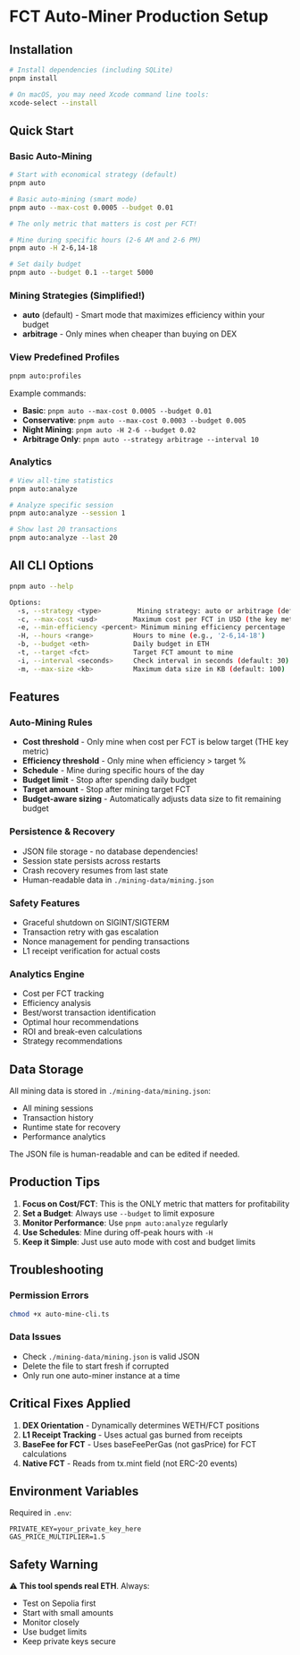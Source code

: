 # FCT Auto-Miner Production Setup

## Installation

```bash
# Install dependencies (including SQLite)
pnpm install

# On macOS, you may need Xcode command line tools:
xcode-select --install
```

## Quick Start

### Basic Auto-Mining

```bash
# Start with economical strategy (default)
pnpm auto

# Basic auto-mining (smart mode)
pnpm auto --max-cost 0.0005 --budget 0.01

# The only metric that matters is cost per FCT!

# Mine during specific hours (2-6 AM and 2-6 PM)
pnpm auto -H 2-6,14-18

# Set daily budget
pnpm auto --budget 0.1 --target 5000
```

### Mining Strategies (Simplified!)

- **auto** (default) - Smart mode that maximizes efficiency within your budget
- **arbitrage** - Only mines when cheaper than buying on DEX

### View Predefined Profiles

```bash
pnpm auto:profiles
```

Example commands:
- **Basic**: `pnpm auto --max-cost 0.0005 --budget 0.01`
- **Conservative**: `pnpm auto --max-cost 0.0003 --budget 0.005`
- **Night Mining**: `pnpm auto -H 2-6 --budget 0.02`
- **Arbitrage Only**: `pnpm auto --strategy arbitrage --interval 10`

### Analytics

```bash
# View all-time statistics
pnpm auto:analyze

# Analyze specific session
pnpm auto:analyze --session 1

# Show last 20 transactions
pnpm auto:analyze --last 20
```

## All CLI Options

```bash
pnpm auto --help

Options:
  -s, --strategy <type>         Mining strategy: auto or arbitrage (default: "auto")
  -c, --max-cost <usd>         Maximum cost per FCT in USD (the key metric!)
  -e, --min-efficiency <percent> Minimum mining efficiency percentage
  -H, --hours <range>          Hours to mine (e.g., '2-6,14-18')
  -b, --budget <eth>           Daily budget in ETH
  -t, --target <fct>           Target FCT amount to mine
  -i, --interval <seconds>     Check interval in seconds (default: 30)
  -m, --max-size <kb>          Maximum data size in KB (default: 100)
```

## Features

### Auto-Mining Rules
- **Cost threshold** - Only mine when cost per FCT is below target (THE key metric)
- **Efficiency threshold** - Only mine when efficiency > target %
- **Schedule** - Mine during specific hours of the day
- **Budget limit** - Stop after spending daily budget
- **Target amount** - Stop after mining target FCT
- **Budget-aware sizing** - Automatically adjusts data size to fit remaining budget

### Persistence & Recovery
- JSON file storage - no database dependencies!
- Session state persists across restarts
- Crash recovery resumes from last state
- Human-readable data in `./mining-data/mining.json`

### Safety Features
- Graceful shutdown on SIGINT/SIGTERM
- Transaction retry with gas escalation
- Nonce management for pending transactions
- L1 receipt verification for actual costs

### Analytics Engine
- Cost per FCT tracking
- Efficiency analysis
- Best/worst transaction identification
- Optimal hour recommendations
- ROI and break-even calculations
- Strategy recommendations

## Data Storage

All mining data is stored in `./mining-data/mining.json`:
- All mining sessions
- Transaction history  
- Runtime state for recovery
- Performance analytics

The JSON file is human-readable and can be edited if needed.

## Production Tips

1. **Focus on Cost/FCT**: This is the ONLY metric that matters for profitability
2. **Set a Budget**: Always use `--budget` to limit exposure
3. **Monitor Performance**: Use `pnpm auto:analyze` regularly
4. **Use Schedules**: Mine during off-peak hours with `-H`
5. **Keep it Simple**: Just use auto mode with cost and budget limits

## Troubleshooting

### Permission Errors
```bash
chmod +x auto-mine-cli.ts
```

### Data Issues
- Check `./mining-data/mining.json` is valid JSON
- Delete the file to start fresh if corrupted
- Only run one auto-miner instance at a time

## Critical Fixes Applied

1. **DEX Orientation** - Dynamically determines WETH/FCT positions
2. **L1 Receipt Tracking** - Uses actual gas burned from receipts
3. **BaseFee for FCT** - Uses baseFeePerGas (not gasPrice) for FCT calculations
4. **Native FCT** - Reads from tx.mint field (not ERC-20 events)

## Environment Variables

Required in `.env`:
```
PRIVATE_KEY=your_private_key_here
GAS_PRICE_MULTIPLIER=1.5
```

## Safety Warning

⚠️ **This tool spends real ETH**. Always:
- Test on Sepolia first
- Start with small amounts
- Monitor closely
- Use budget limits
- Keep private keys secure
